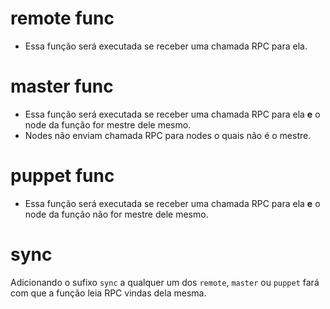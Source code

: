 # remote func
- Essa função será executada se receber uma chamada RPC para ela.  

# master func
- Essa função será executada se receber uma chamada RPC para ela **e** o node da função for mestre dele mesmo.  
- Nodes não enviam chamada RPC para nodes o quais não é o mestre.  

# puppet func
- Essa função será executada se receber uma chamada RPC para ela **e** o node da função não for mestre dele mesmo.  

# sync
Adicionando o sufixo `sync` a qualquer um dos `remote`, `master` ou `puppet` fará com que a função leia RPC vindas dela mesma.  
